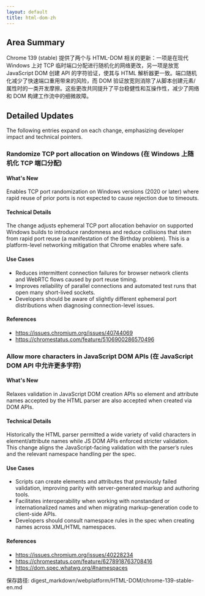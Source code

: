 ```yaml
---
layout: default
title: html-dom-zh
---
```


## Area Summary

Chrome 139 (stable) 提供了两个与 HTML-DOM 相关的更新：一项是在现代 Windows 上对 TCP 临时端口分配进行随机化的网络更改，另一项是放宽 JavaScript DOM 创建 API 的字符验证，使其与 HTML 解析器更一致。端口随机化减少了快速端口重用带来的风险，而 DOM 验证放宽则消除了从脚本创建元素/属性时的一类开发摩擦。这些更改共同提升了平台稳健性和互操作性，减少了网络和 DOM 构建工作流中的细微故障。

## Detailed Updates

The following entries expand on each change, emphasizing developer impact and technical pointers.

### Randomize TCP port allocation on Windows (在 Windows 上随机化 TCP 端口分配)

#### What's New
Enables TCP port randomization on Windows versions (2020 or later) where rapid reuse of prior ports is not expected to cause rejection due to timeouts.

#### Technical Details
The change adjusts ephemeral TCP port allocation behavior on supported Windows builds to introduce randomness and reduce collisions that stem from rapid port reuse (a manifestation of the Birthday problem). This is a platform-level networking mitigation that Chrome enables where safe.

#### Use Cases
- Reduces intermittent connection failures for browser network clients and WebRTC flows caused by port reuse timing.
- Improves reliability of parallel connections and automated test runs that open many short-lived sockets.
- Developers should be aware of slightly different ephemeral port distributions when diagnosing connection-level issues.

#### References
- https://issues.chromium.org/issues/40744069
- https://chromestatus.com/feature/5106900286570496

### Allow more characters in JavaScript DOM APIs (在 JavaScript DOM API 中允许更多字符)

#### What's New
Relaxes validation in JavaScript DOM creation APIs so element and attribute names accepted by the HTML parser are also accepted when created via DOM APIs.

#### Technical Details
Historically the HTML parser permitted a wide variety of valid characters in element/attribute names while JS DOM APIs enforced stricter validation. This change aligns the JavaScript-facing validation with the parser’s rules and the relevant namespace handling per the spec.

#### Use Cases
- Scripts can create elements and attributes that previously failed validation, improving parity with server-generated markup and authoring tools.
- Facilitates interoperability when working with nonstandard or internationalized names and when migrating markup-generation code to client-side APIs.
- Developers should consult namespace rules in the spec when creating names across XML/HTML namespaces.

#### References
- https://issues.chromium.org/issues/40228234
- https://chromestatus.com/feature/6278918763708416
- https://dom.spec.whatwg.org/#namespaces

保存路径:
digest_markdown/webplatform/HTML-DOM/chrome-139-stable-en.md
